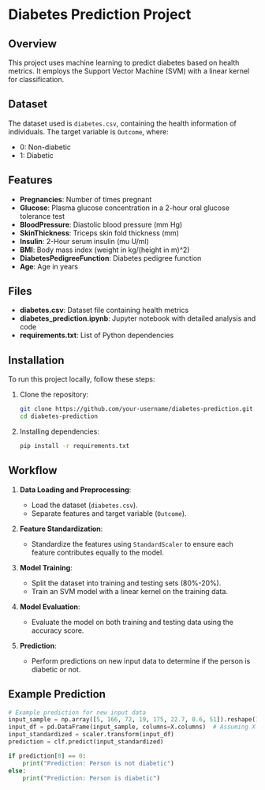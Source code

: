 # Diabetes Prediction Project

## Overview

This project uses machine learning to predict diabetes based on health metrics. It employs the Support Vector Machine (SVM) with a linear kernel for classification.

## Dataset

The dataset used is `diabetes.csv`, containing the health information of individuals. The target variable is `Outcome`, where:
- 0: Non-diabetic
- 1: Diabetic

## Features

- **Pregnancies**: Number of times pregnant
- **Glucose**: Plasma glucose concentration in a 2-hour oral glucose tolerance test
- **BloodPressure**: Diastolic blood pressure (mm Hg)
- **SkinThickness**: Triceps skin fold thickness (mm)
- **Insulin**: 2-Hour serum insulin (mu U/ml)
- **BMI**: Body mass index (weight in kg/(height in m)^2)
- **DiabetesPedigreeFunction**: Diabetes pedigree function
- **Age**: Age in years

## Files

- **diabetes.csv**: Dataset file containing health metrics
- **diabetes_prediction.ipynb**: Jupyter notebook with detailed analysis and code
- **requirements.txt**: List of Python dependencies

## Installation

To run this project locally, follow these steps:

1. Clone the repository:

   ```bash
   git clone https://github.com/your-username/diabetes-prediction.git
   cd diabetes-prediction

2. Installing dependencies:

   ```bash
   pip install -r requirements.txt
   
## Workflow

1. **Data Loading and Preprocessing**:
   - Load the dataset (`diabetes.csv`).
   - Separate features and target variable (`Outcome`).

2. **Feature Standardization**:
   - Standardize the features using `StandardScaler` to ensure each feature contributes equally to the model.

3. **Model Training**:
   - Split the dataset into training and testing sets (80%-20%).
   - Train an SVM model with a linear kernel on the training data.

4. **Model Evaluation**:
   - Evaluate the model on both training and testing data using the accuracy score.

5. **Prediction**:
   - Perform predictions on new input data to determine if the person is diabetic or not.

## Example Prediction

```python
# Example prediction for new input data
input_sample = np.array([5, 166, 72, 19, 175, 22.7, 0.6, 51]).reshape(1, -1)
input_df = pd.DataFrame(input_sample, columns=X.columns)  # Assuming X has feature names
input_standardized = scaler.transform(input_df)
prediction = clf.predict(input_standardized)

if prediction[0] == 0:
    print("Prediction: Person is not diabetic")
else:
    print("Prediction: Person is diabetic")
